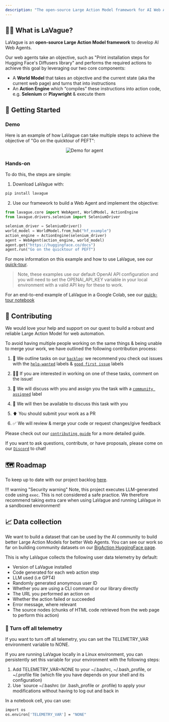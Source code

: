```yaml
---
description: "The open-source Large Action Model framework for AI Web Agents"
---
```


## 🏄‍♀️  What is LaVague?

LaVague is an **open-source Large Action Model framework** to develop AI Web Agents.

Our web agents take an objective, such as "Print installation steps for Hugging Face's Diffusers library" and performs the required actions to achieve this goal by leveraging our two core components:

- A **World Model** that takes an objective and the current state (aka the current web page) and turns that into instructions
- An **Action Engine** which “compiles” these instructions into action code, e.g. **Selenium** or **Playwright** & execute them

## 🚀 Getting Started

### Demo

Here is an example of how LaVague can take multiple steps to achieve the objective of "Go on the quicktour of PEFT":

<p align="center">
  <img src="https://raw.githubusercontent.com/lavague-ai/LaVague/main/docs/assets/demo_agent_hf.gif" alt="Demo for agent">
</p>

### Hands-on 

To do this, the steps are simple:

1. Download LaVague with:

```bash
pip install lavague
```
2. Use our framework to build a Web Agent and implement the objective:

```python
from lavague.core import WebAgent, WorldModel, ActionEngine
from lavague.drivers.selenium import SeleniumDriver

selenium_driver = SeleniumDriver()
world_model = WorldModel.from_hub("hf_example")
action_engine = ActionEngine(selenium_driver)
agent = WebAgent(action_engine, world_model)
agent.get("https://huggingface.co/docs")
agent.run("Go on the quicktour of PEFT")
```

For more information on this example and how to use LaVague, see our [quick-tour](https://docs.lavague.ai/en/latest/docs/get-started/quick-tour/).

> Note, these examples use our default OpenAI API configuration and you will need to set the OPENAI_API_KEY variable in your local environment with a valid API key for these to work.

For an end-to-end example of LaVague in a Google Colab, see our [quick-tour notebook](https://colab.research.google.com/github/lavague-ai/lavague/blob/main/docs/docs/get-started/quick-tour-notebook/quick-tour.ipynb)

## 🙋 Contributing

We would love your help and support on our quest to build a robust and reliable Large Action Model for web automation.

To avoid having multiple people working on the same things & being unable to merge your work, we have outlined the following contribution process:

1. 📢 We outline tasks on our [`backlog`](https://github.com/orgs/lavague-ai/projects/1/views/3): we recommend you check out issues with the [`help-wanted`](https://github.com/lavague-ai/LaVague/labels/help%20wanted) labels & [`good first issue`](https://github.com/lavague-ai/LaVague/labels/good%20first%20issue) labels

2. 🙋‍♀️ If you are interested in working on one of these tasks, comment on the issue! 

3. 🤝 We will discuss with you and assign you the task with a [`community assigned`](https://github.com/lavague-ai/LaVague/labels/community-assigned) label 

4. 💬 We will then be available to discuss this task with you

5. ⬆️ You should submit your work as a PR

6. ✅ We will review & merge your code or request changes/give feedback

Please check out our [`contributing guide`](docs/contributing/contributing.md) for a more detailed guide.

If you want to ask questions, contribute, or have proposals, please come on our [`Discord`](https://discord.gg/SDxn9KpqX9) to chat!

## 🗺️ Roadmap

To keep up to date with our project backlog [here](https://github.com/orgs/lavague-ai/projects/1/views/2).

!!! warning "Security warning"
    Note, this project executes LLM-generated code using `exec`. This is not considered a safe practice. We therefore recommend taking extra care when using LaVague and running LaVague in a sandboxed environment!

## 📈 Data collection

We want to build a dataset that can be used by the AI community to build better Large Action Models for better Web Agents. You can see our work so far on building community datasets on our [BigAction HuggingFace page](https://huggingface.co/BigAction).

This is why LaVague collects the following user data telemetry by default:

- Version of LaVague installed
- Code generated for each web action step
- LLM used (i.e GPT4)
- Randomly generated anonymous user ID
- Whether you are using a CLI command or our library directly
- The URL you performed an action on
- Whether the action failed or succeeded
- Error message, where relevant
- The source nodes (chunks of HTML code retrieved from the web page to perform this action)

### 🚫 Turn off all telemetry

If you want to turn off all telemetry, you can set the TELEMETRY_VAR environment variable to NONE.

If you are running LaVague locally in a Linux environment, you can persistently set this variable for your environment with the following steps:

1) Add TELEMETRY_VAR=NONE to your ~/.bashrc, ~/.bash_profile, or ~/.profile file (which file you have depends on your shell and its configuration)
2) Use `source ~/.bashrc (or .bash_profile or .profile) to apply your modifications without having to log out and back in

In a notebook cell, you can use:

```bash
import os
os.environ['TELEMETRY_VAR'] = "NONE"
```